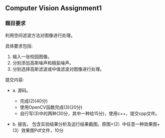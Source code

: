 ## Computer Vision Assignment1

### 题目要求

利用空间滤波方法对图像进行处理。

具体要求包括:

1. 输入一张校园图像。
2. 分别添加高斯噪声和椒盐噪声。
3. 分别选择高斯滤波或中值滤波对图像进行处理。

提交内容:

+ a. 源码。

  + 完成(2)(40分)
  + 使用OpenCV函数完成(3)(20分)
  + 自行写(3)中的两种(30分，其中一种给15分)，使用c++，提交cpp文件。
+ b. 报告。
  包含实验结果分析及运行结果截图。原图+(2）中任意一种效果图+(3）效果图Pdf文件，10分
